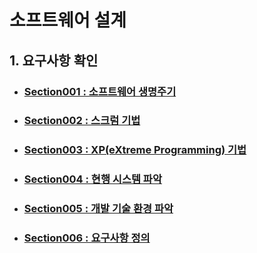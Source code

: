 # 소프트웨어 설계
## 1. 요구사항 확인
- ### [Section001 : 소프트웨어 생명주기](https://github.com/realrealbback/Today-I-Learned/blob/main/%EC%A0%95%EB%B3%B4%EC%B2%98%EB%A6%AC%EA%B8%B0%EC%82%AC/Chapter1/Section001.md)
- ### [Section002 : 스크럼 기법](https://github.com/realrealbback/Today-I-Learned/blob/main/%EC%A0%95%EB%B3%B4%EC%B2%98%EB%A6%AC%EA%B8%B0%EC%82%AC/Chapter1/Section002.md)
- ### [Section003 : XP(eXtreme Programming) 기법](https://github.com/realrealbback/Today-I-Learned/blob/main/%EC%A0%95%EB%B3%B4%EC%B2%98%EB%A6%AC%EA%B8%B0%EC%82%AC/Chapter1/Section003.md)
- ### [Section004 : 현행 시스템 파악](https://github.com/realrealbback/Today-I-Learned/blob/main/%EC%A0%95%EB%B3%B4%EC%B2%98%EB%A6%AC%EA%B8%B0%EC%82%AC/Chapter1/Section004.md)
- ### [Section005 : 개발 기술 환경 파악](https://github.com/realrealbback/Today-I-Learned/blob/main/%EC%A0%95%EB%B3%B4%EC%B2%98%EB%A6%AC%EA%B8%B0%EC%82%AC/Chapter1/Section005.md)
- ### [Section006 : 요구사항 정의](https://github.com/realrealbback/Today-I-Learned/blob/main/%EC%A0%95%EB%B3%B4%EC%B2%98%EB%A6%AC%EA%B8%B0%EC%82%AC/Chapter1/Section006.md)
